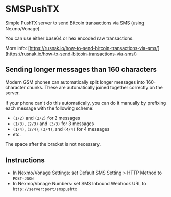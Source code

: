 # SMSPushTX

Simple PushTX server to send Bitcoin transactions via SMS (using Nexmo/Vonage).

You can use either base64 or hex encoded raw transactions.

More info: [https://rusnak.io/how-to-send-bitcoin-transactions-via-sms/](https://rusnak.io/how-to-send-bitcoin-transactions-via-sms/)

## Sending longer messages than 160 characters

Modern GSM phones can automatically split longer messages into 160-character chunks.
These are automatically joined together correctly on the server.

If your phone can't do this automatically, you can do it manually by prefixing each message with the following scheme:

* `(1/2)` and `(2/2)` for 2 messages
* `(1/3)`, `(2/3)` and `(3/3)` for 3 messages
* `(1/4)`, `(2/4)`, `(3/4)`, and `(4/4)` for 4 messages
* etc.

The space after the bracket is not necessary.

## Instructions

* In Nexmo/Vonage Settings: set Default SMS Setting > HTTP Method to `POST-JSON`
* In Nexmo/Vonage Numbers: set SMS Inbound Webhook URL to `http://server:port/smspushtx`
